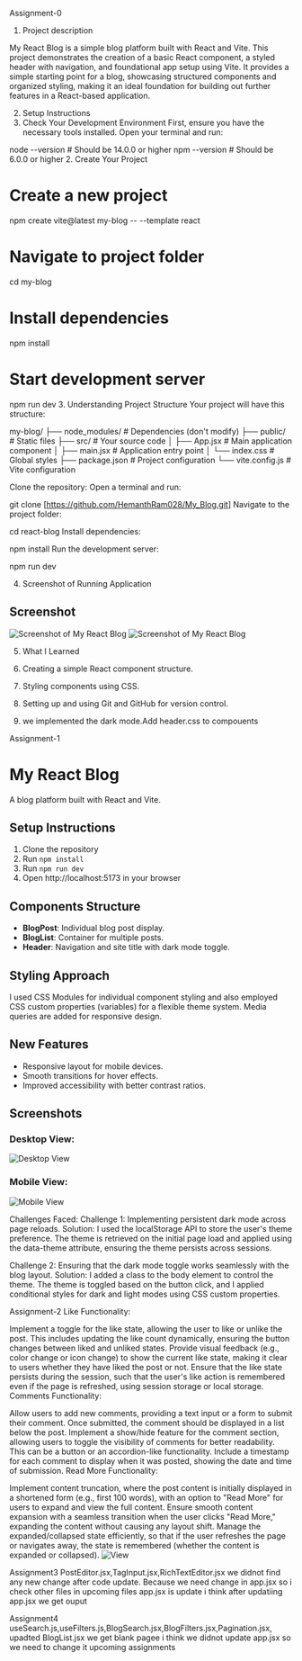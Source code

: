 Assignment-0
1. Project description

My React Blog is a simple blog platform built with React and Vite. This project demonstrates the creation of a basic React component, a styled header with navigation, and foundational app setup using Vite. It provides a simple starting point for a blog, showcasing structured components and organized styling, making it an ideal foundation for building out further features in a React-based application.


2. Setup Instructions
1. Check Your Development Environment
First, ensure you have the necessary tools installed. Open your terminal and run:

node --version  # Should be 14.0.0 or higher
npm --version   # Should be 6.0.0 or higher
2. Create Your Project
# Create a new project
npm create vite@latest my-blog -- --template react

# Navigate to project folder
cd my-blog

# Install dependencies
npm install

# Start development server
npm run dev
3. Understanding Project Structure
Your project will have this structure:

my-blog/
├── node_modules/     # Dependencies (don't modify)
├── public/          # Static files
├── src/             # Your source code
│   ├── App.jsx      # Main application component
│   ├── main.jsx     # Application entry point
│   └── index.css    # Global styles
├── package.json     # Project configuration
└── vite.config.js   # Vite configuration

Clone the repository: Open a terminal and run:

git clone [https://github.com/HemanthRam028/My_Blog.git]
Navigate to the project folder:

cd react-blog
Install dependencies:

npm install
Run the development server:

npm run dev


4. Screenshot of Running Application
## Screenshot
![Screenshot of My React Blog](screenshot.png)
![Screenshot of My React Blog](screenshot1.png)


5. What I Learned
1. Creating a simple React component structure.
2. Styling components using CSS.
3. Setting up and using Git and GitHub for version control.

6. we implemented the dark mode.Add header.css to compouents


Assignment-1
# My React Blog

A blog platform built with React and Vite.

## Setup Instructions
1. Clone the repository
2. Run `npm install`
3. Run `npm run dev`
4. Open http://localhost:5173 in your browser

## Components Structure
- **BlogPost**: Individual blog post display.
- **BlogList**: Container for multiple posts.
- **Header**: Navigation and site title with dark mode toggle.

## Styling Approach
I used CSS Modules for individual component styling and also employed CSS custom properties (variables) for a flexible theme system. Media queries are added for responsive design.

## New Features
- Responsive layout for mobile devices.
- Smooth transitions for hover effects.
- Improved accessibility with better contrast ratios.

## Screenshots
### Desktop View:
![Desktop View](screenshot2.png)

### Mobile View:
![Mobile View](screenshot3.png)

Challenges Faced:
Challenge 1: Implementing persistent dark mode across page reloads.
Solution: I used the localStorage API to store the user's theme preference. The theme is retrieved on the initial page load and applied using the data-theme attribute, ensuring the theme persists across sessions.

Challenge 2: Ensuring that the dark mode toggle works seamlessly with the blog layout.
Solution: I added a class to the body element to control the theme. The theme is toggled based on the button click, and I applied conditional styles for dark and light modes using CSS custom properties.


Assignment-2
Like Functionality:

Implement a toggle for the like state, allowing the user to like or unlike the post. This includes updating the like count dynamically, ensuring the button changes between liked and unliked states.
Provide visual feedback (e.g., color change or icon change) to show the current like state, making it clear to users whether they have liked the post or not.
Ensure that the like state persists during the session, such that the user's like action is remembered even if the page is refreshed, using session storage or local storage.
Comments Functionality:

Allow users to add new comments, providing a text input or a form to submit their comment. Once submitted, the comment should be displayed in a list below the post.
Implement a show/hide feature for the comment section, allowing users to toggle the visibility of comments for better readability. This can be a button or an accordion-like functionality.
Include a timestamp for each comment to display when it was posted, showing the date and time of submission.
Read More Functionality:

Implement content truncation, where the post content is initially displayed in a shortened form (e.g., first 100 words), with an option to "Read More" for users to expand and view the full content.
Ensure smooth content expansion with a seamless transition when the user clicks "Read More," expanding the content without causing any layout shift.
Manage the expanded/collapsed state efficiently, so that if the user refreshes the page or navigates away, the state is remembered (whether the content is expanded or collapsed).
![View](screenshot4.png)


Assignment3
PostEditor.jsx,TagInput.jsx,RichTextEditor.jsx
 we didnot find any new change after code update. Because we need change in app.jsx so i check other files in upcoming files app.jsx is update i think after updatiing app.jsx we get ouput


 Assignment4
 useSearch.js,useFilters.js,BlogSearch.jsx,BlogFilters.jsx,Pagination.jsx, upadted BlogList.jsx
 we get blank pagee i think we didnot update app.jsx so we need to change it upcoming assignments